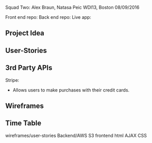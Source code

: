 Squad Two: Alex Braun,  Natasa Peic
WDI13, Boston 08/09/2016

Front end repo:
Back end repo:
Live app:

## Project Idea




## User-Stories




## 3rd Party APIs

Stripe:

- Allows users to make purchases with their credit cards.


## Wireframes




## Time Table

wireframes/user-stories
Backend/AWS S3
frontend
html
AJAX
CSS
